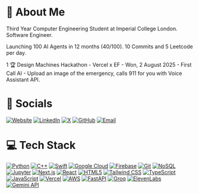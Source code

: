 # 💫 About Me

Third Year Computer Engineering Student at Imperial College London. Software Engineer. 

Launching 100 AI Agents in 12 months (40/100). 
10 Commits and 5 Leetcode per day.

1 🏆 Design Machines Hackathon - Vercel x EF - Won, 2 August 2025 - First Call AI - Upload an image of the emergency, calls 911 for you with Voice Assistant API.

# 💎 Socials

[![Website](https://img.shields.io/badge/Website-000000?style=for-the-badge&logo=About.me&logoColor=white)](https://www.soongw.com/)
[![LinkedIn](https://img.shields.io/badge/LinkedIn-0077B5?style=for-the-badge&logo=linkedin&logoColor=white)](https://www.linkedin.com/in/soongenwong/)
[![X](https://img.shields.io/badge/X-000000?style=for-the-badge&logo=X&logoColor=white)](https://x.com/soongenwong)
[![GitHub](https://img.shields.io/badge/GitHub-181717?style=for-the-badge&logo=github&logoColor=white)](https://github.com/soongenwong)
[![Email](https://img.shields.io/badge/soong.wong23@imperial.ac.uk-D14836?style=for-the-badge&logo=gmail&logoColor=white)](mailto:soong.wong23@imperial.ac.uk)




# 💻 Tech Stack

[![Python](https://img.shields.io/badge/python-%2314354C.svg?style=for-the-badge&logo=python&logoColor=white)]()
[![C++](https://img.shields.io/badge/c++-%2300599C.svg?style=for-the-badge&logo=c%2B%2B&logoColor=white)]()
[![Swift](https://img.shields.io/badge/swift-%23FA7343.svg?style=for-the-badge&logo=swift&logoColor=white)]()
[![Google Cloud](https://img.shields.io/badge/Google_Cloud-4285F4?style=for-the-badge&logo=google-cloud&logoColor=white)]()
[![Firebase](https://img.shields.io/badge/firebase-%23039BE5.svg?style=for-the-badge&logo=firebase&logoColor=white)]()
[![Git](https://img.shields.io/badge/git-%23F05033.svg?style=for-the-badge&logo=git&logoColor=white)]()
[![NoSQL](https://img.shields.io/badge/NoSQL-%234ea94b.svg?style=for-the-badge&logo=mongodb&logoColor=white)]()
[![Jupyter](https://img.shields.io/badge/jupyter-%23F37626.svg?style=for-the-badge&logo=jupyter&logoColor=white)]()
[![Next.js](https://img.shields.io/badge/Next.js-000000?style=for-the-badge&logo=nextdotjs&logoColor=white)]()
[![React](https://img.shields.io/badge/React-20232A?style=for-the-badge&logo=react&logoColor=61DAFB)]()
[![HTML5](https://img.shields.io/badge/HTML5-E34F26?style=for-the-badge&logo=html5&logoColor=white)]()
[![Tailwind CSS](https://img.shields.io/badge/Tailwind_CSS-38B2AC?style=for-the-badge&logo=tailwind-css&logoColor=white)]()
[![TypeScript](https://img.shields.io/badge/TypeScript-3178C6?style=for-the-badge&logo=typescript&logoColor=white)]()
[![JavaScript](https://img.shields.io/badge/JavaScript-F7DF1E?style=for-the-badge&logo=javascript&logoColor=black)]()
[![Vercel](https://img.shields.io/badge/Vercel-000000?style=for-the-badge&logo=vercel&logoColor=white)]()
[![AWS](https://img.shields.io/badge/AWS-232F3E?style=for-the-badge&logo=amazon-aws&logoColor=white)]()
[![FastAPI](https://img.shields.io/badge/FastAPI-009688?style=for-the-badge&logo=fastapi&logoColor=white)]()
[![Groq](https://img.shields.io/badge/Groq_API-FF00A0?style=for-the-badge&logo=groq&logoColor=white)]()
[![ElevenLabs](https://img.shields.io/badge/Eleven_Labs_API-2C2C2C?style=for-the-badge&logo=elevenlabs&logoColor=white)]()
[![Gemini API](https://img.shields.io/badge/Gemini_API-4285F4?style=for-the-badge&logo=google&logoColor=white)]()


